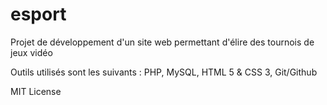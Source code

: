 # esport

Projet de développement d'un site web permettant d'élire des tournois de jeux vidéo

Outils utilisés sont les suivants : PHP, MySQL, HTML 5 & CSS 3, Git/Github

MIT License
